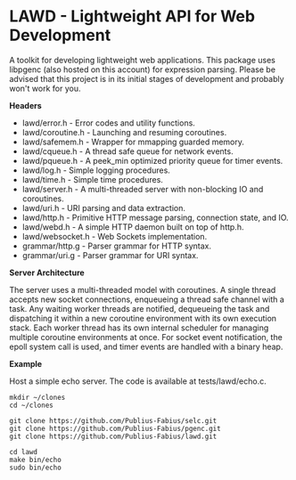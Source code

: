 # LAWD - Lightweight API for Web Development

A toolkit for developing lightweight web applications.  This package uses 
libpgenc (also hosted on this account) for expression parsing.  Please be 
advised that this project is in its initial stages of development and 
probably won't work for you.

**Headers**

- lawd/error.h - Error codes and utility functions.
- lawd/coroutine.h - Launching and resuming coroutines.
- lawd/safemem.h - Wrapper for mmapping guarded memory.
- lawd/cqueue.h - A thread safe queue for network events.
- lawd/pqueue.h - A peek_min optimized priority queue for timer events.
- lawd/log.h - Simple logging procedures.
- lawd/time.h - Simple time procedures.
- lawd/server.h - A multi-threaded server with non-blocking IO and coroutines.
- lawd/uri.h - URI parsing and data extraction.
- lawd/http.h - Primitive HTTP message parsing, connection state, and IO.
- lawd/webd.h - A simple HTTP daemon built on top of http.h.
- lawd/websocket.h - Web Sockets implementation.
- grammar/http.g - Parser grammar for HTTP syntax.
- grammar/uri.g - Parser grammar for URI syntax.
 

**Server Architecture**

The server uses a multi-threaded model with coroutines.  A single thread 
accepts new socket connections, enqueueing a thread safe channel with a task. 
Any waiting worker threads are notified, dequeueing the task and dispatching 
it within a new coroutine environment with its own execution stack.  Each 
worker thread has its own internal scheduler for managing multiple coroutine 
environments at once. For socket event notification, the epoll system call is 
used, and timer events are handled with a binary heap.

**Example**

Host a simple echo server.  The code is available at tests/lawd/echo.c.

```
mkdir ~/clones
cd ~/clones

git clone https://github.com/Publius-Fabius/selc.git
git clone https://github.com/Publius-Fabius/pgenc.git
git clone https://github.com/Publius-Fabius/lawd.git

cd lawd
make bin/echo
sudo bin/echo
```
